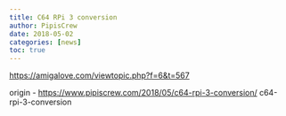 ```yaml
---
title: C64 RPi 3 conversion
author: PipisCrew
date: 2018-05-02
categories: [news]
toc: true
---
```


https://amigalove.com/viewtopic.php?f=6&t=567

origin - https://www.pipiscrew.com/2018/05/c64-rpi-3-conversion/ c64-rpi-3-conversion